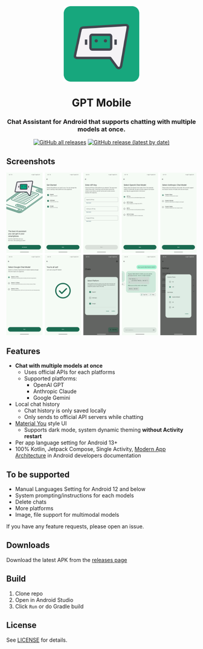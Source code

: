 <div align="center">

<img width="200" height="200" style="display: block;" src="./images/logo.png">

# GPT Mobile

### Chat Assistant for Android that supports chatting with multiple models at once.

[![GitHub all releases](https://img.shields.io/github/downloads/Taewan-P/gpt_mobile/total?label=Downloads&logo=github)](https://github.com/Taewan-P/gpt_mobile/releases/)
[![GitHub release (latest by date)](https://img.shields.io/github/v/release/Taewan-P/gpt_mobile?color=black&label=Stable&logo=github)](https://github.com/Taewan-P/gpt_mobile/releases/latest/)

</div>


## Screenshots

<div align="center">

<img style="display: block;" src="./images/screenshots.png">

</div>

## Features

- **Chat with multiple models at once**
  - Uses official APIs for each platforms
  - Supported platforms:
    - OpenAI GPT
    - Anthropic Claude
    - Google Gemini
- Local chat history
  - Chat history is only saved locally
  - Only sends to official API servers while chatting
- [Material You](https://m3.material.io/) style UI
  - Supports dark mode, system dynamic theming **without Activity restart**
- Per app language setting for Android 13+
- 100% Kotlin, Jetpack Compose, Single Activity, [Modern App Architecture](https://developer.android.com/topic/architecture#modern-app-architecture) in Android developers documentation


## To be supported

- Manual Languages Setting for Android 12 and below
- System prompting/instructions for each models
- Delete chats
- More platforms
- Image, file support for multimodal models

If you have any feature requests, please open an issue.


## Downloads

Download the latest APK from the [releases page](https://github.com/Taewan-P/gpt_mobile/releases)


## Build

1. Clone repo
2. Open in Android Studio
3. Click `Run` or do Gradle build


## License

See [LICENSE](./LICENSE) for details.
